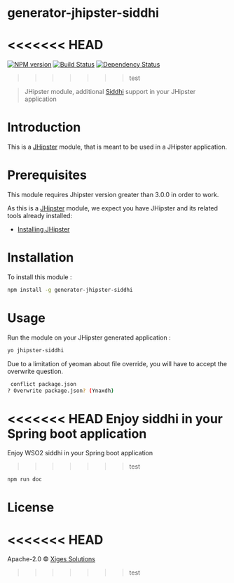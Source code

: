 
# generator-jhipster-siddhi
<<<<<<< HEAD
=======
 [![NPM version][npm-image]][npm-url] [![Build Status][travis-image]][travis-url] [![Dependency Status][daviddm-image]][daviddm-url] 
>>>>>>> test

> JHipster module, additional [Siddhi](https://github.com/wso2/siddhi/) support in your JHipster application


# Introduction

This is a [JHipster](http://jhipster.github.io/) module, that is meant to be used in a JHipster application.

# Prerequisites

This module requires Jhipster version greater than 3.0.0 in order to work.

As this is a [JHipster](http://jhipster.github.io/) module, we expect you have JHipster and its related tools already installed:

- [Installing JHipster](https://jhipster.github.io/installation.html)

# Installation

To install this module :

```bash
npm install -g generator-jhipster-siddhi
```

# Usage

Run the module on your JHipster generated application :

```bash
yo jhipster-siddhi
```

Due to a limitation of yeoman about file override, you will have to accept the overwrite question.

```bash
 conflict package.json
? Overwrite package.json? (Ynaxdh)
```

<<<<<<< HEAD
Enjoy siddhi in your Spring boot application
=======
Enjoy WSO2 siddhi in your Spring boot application
>>>>>>> test

```bash
npm run doc
```

# License
<<<<<<< HEAD
=======
Apache-2.0 © [Xiges Solutions](mailto:sales@xiges.io)

[npm-image]: https://img.shields.io/npm/v/generator-jhipster-siddhi.svg
[npm-url]: https://npmjs.org/package/generator-jhipster-siddhi
[travis-image]: https://travis-ci.org/thari1996/generator-jhipster-siddhi.svg?branch=test
[travis-url]: https://travis-ci.org/thari1996/generator-jhipster-siddhi
[daviddm-image]: https://david-dm.org/thari1996/generator-jhipster-siddhi.svg
[daviddm-url]: https://david-dm.org/thari1996/generator-jhipster-module
>>>>>>> test


